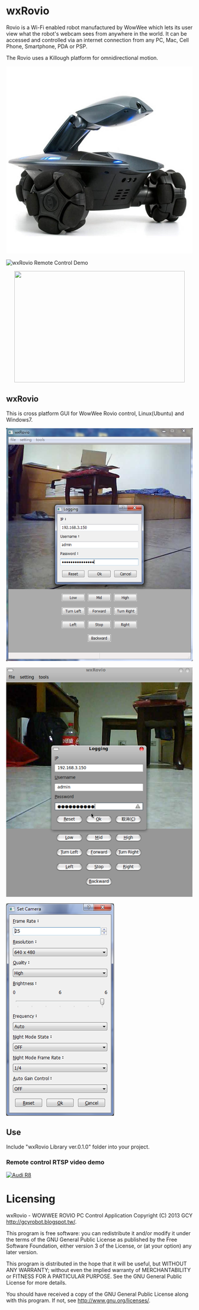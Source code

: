 wxRovio
=======

Rovio is a Wi-Fi enabled robot manufactured by WowWee which lets its user view what the robot's webcam sees from anywhere in the world. It can be accessed and controlled via an internet connection from any PC, Mac, Cell Phone, Smartphone, PDA or PSP.

The Rovio uses a Killough platform for omnidirectional motion.

![WowWee Rovio](https://github.com/GCY/wxRovio/blob/master/res/WowWee%20Rovio.jpg)

![wxRovio Remote Control Demo](https://github.com/GCY/wxRovio/blob/master/res/wxRovio%20Remote%20Control%20Demo.gif)

<p align="center">
  <img width="460" height="300" src="https://github.com/GCY/wxRovio/blob/master/res/wxRovio%20Remote%20Control%20Demo.gif">
</p>

## wxRovio
This is  cross platform GUI for WowWee Rovio control, Linux(Ubuntu) and Windows7.

![win7](https://github.com/GCY/wxRovio/blob/master/res/wxRovio%20GUI%20windows7.png)

![ubuntu](https://github.com/GCY/wxRovio/blob/master/res/wxRovio%20GUI%20Ubuntu.png)

![camera setting](https://github.com/GCY/wxRovio/blob/master/res/Rovio%20Camera%20Setting.png)

## Use
Include "wxRovio Library ver.0.1.0" folder into your project. 

### Remote control RTSP video demo 

[![Audi R8](http://img.youtube.com/vi/EUUJY8NPWs8/0.jpg)](https://youtu.be/EUUJY8NPWs8)

Licensing
=======
wxRovio - WOWWEE ROVIO PC Control Application
Copyright (C) 2013  GCY <http://gcyrobot.blogspot.tw/>.

This program is free software: you can redistribute it and/or modify
it under the terms of the GNU General Public License as published by
the Free Software Foundation, either version 3 of the License, or
(at your option) any later version.

This program is distributed in the hope that it will be useful,
but WITHOUT ANY WARRANTY; without even the implied warranty of
MERCHANTABILITY or FITNESS FOR A PARTICULAR PURPOSE.  See the
GNU General Public License for more details.

You should have received a copy of the GNU General Public License
along with this program.  If not, see <http://www.gnu.org/licenses/>.

